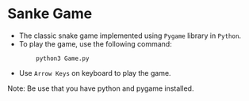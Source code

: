 # Sanke Game
- The classic snake game implemented using `Pygame` library in `Python`.
- To play the game, use the following command:
```
        python3 Game.py
```
- Use `Arrow Keys` on keyboard to play the game.

Note: Be use that you have python and pygame installed.